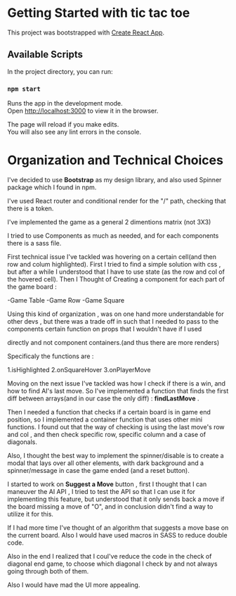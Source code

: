# Getting Started with tic tac toe

This project was bootstrapped with [Create React App](https://github.com/facebook/create-react-app).

## Available Scripts

In the project directory, you can run:

### `npm start`

Runs the app in the development mode.\
Open [http://localhost:3000](http://localhost:3000) to view it in the browser.

The page will reload if you make edits.\
You will also see any lint errors in the console.


# Organization and Technical Choices

I've decided to use **Bootstrap** as my design library, and also used Spinner package which I found in npm.

I've used React router and conditional render for the "/" path, checking that there is a token.


I've implemented the game as a general 2 dimentions matrix (not 3X3)

I tried to use Components as much as needed, and for each components there is a sass file.

First technical issue I've tackled was hovering on a certain cell(and then row and colum highlighted).
First I tried to find a simple solution with css , but after a while I understood that I have to use state (as the row and col of the hovered cell).
Then I Thought of Creating a component for each part of the game board :

-Game Table
-Game Row
-Game Square

Using this kind of organization , was on one hand more understandable for other devs , but there was a trade off in such that I needed to pass to the components certain function on props that I wouldn't have if I used <div> directly and not component containers.(and thus there are more renders)
  
Specificaly the functions are :
 
1.isHighlighted
2.onSquareHover
3.onPlayerMove
  
Moving on the next issue I've tackled was how I check if there is a win, and how to find AI's last move.
So I've implemented a function that finds the first diff between arrays(and in our case the only diff) : **findLastMove** .
 
Then I needed a function that checks if a certain board is in game end position, so I implemented a container function that uses other mini functions.
I found out that the way of checking is using the last move's row and col , and then check specific row, specific column and a case of diagonals.

Also, I thought the best way to implement the spinner/disable is to create a modal that lays over all other elements, with dark background and a spinner/message in case the game ended (and a reset button).
  
  
I started to work on **Suggest a Move** button , first I thought that I can maneuver the AI API , I tried to test the API so that I can use it for implementing this feature,
  but understood that it only sends back a move if the board missing a move of "O", and in conclusion didn't find a way to utilize it for this.
  
If I had more time I've thought of an algorithm that suggests a move base on the current board.
  Also I would have used macros in SASS to reduce double code.
  
  Also in the end I realized that I coul've reduce the code in the check of diagonal end game, to choose which diagonal I check by and not always going through both of them.
  
  Also I would have mad the UI more appealing.
  
  
